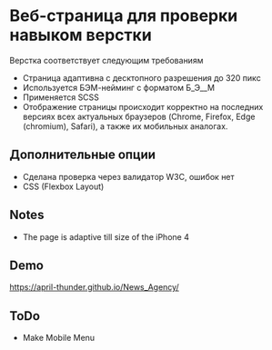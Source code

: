 
# Веб-страница для проверки навыком верстки

Верстка соответствует следующим требованиям

- Страница адаптивна с десктопного разрешения до 320 пикс
- Используется БЭМ-нейминг с форматом Б_Э__М
- Применяется SCSS
- Отображение страницы происходит корректно на последних версиях всех
актуальных браузеров (Chrome, Firefox, Edge (chromium), Safari), а также их
мобильных аналогах.

## Дополнительные опции

- Сделана проверка через валидатор W3C, ошибок нет
- CSS (Flexbox Layout)



## Notes

- The page is adaptive till size of the iPhone 4
## Demo

https://april-thunder.github.io/News_Agency/

## ToDo

- Make Mobile Menu